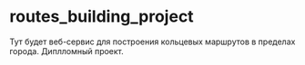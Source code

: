 # routes_building_project
Тут будет веб-сервис для построения кольцевых маршрутов в пределах города. Диплломный проект.
